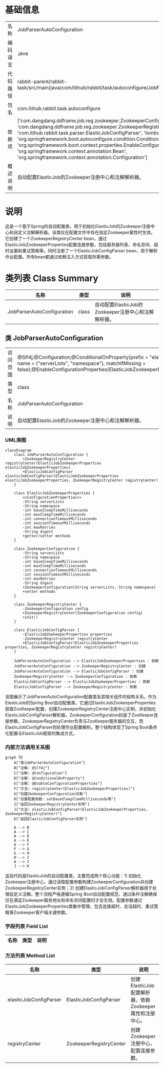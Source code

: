 # 基础信息

|      |      |
|------|------|
| 名称 | JobParserAutoConfiguration |
| 编码语言 | .java |
| 代码路径 | rabbit-parent/rabbit-task/src/main/java/com/itihub/rabbit/task/autoconfigure/JobParserAutoConfiguration.java |
| 包名 | com.itihub.rabbit.task.autoconfigure |
| 依赖项 | ['com.dangdang.ddframe.job.reg.zookeeper.ZookeeperConfiguration', 'com.dangdang.ddframe.job.reg.zookeeper.ZookeeperRegistryCenter', 'com.itihub.rabbit.task.parser.ElasticJobConfigParser', 'lombok.extern.slf4j.Slf4j', 'org.springframework.boot.autoconfigure.condition.ConditionalOnProperty', 'org.springframework.boot.context.properties.EnableConfigurationProperties', 'org.springframework.context.annotation.Bean', 'org.springframework.context.annotation.Configuration'] |
| 概述说明 | 自动配置ElasticJob的Zookeeper注册中心和注解解析器。 |

# 说明

这是一个基于Spring的自动配置类，用于初始化ElasticJob的Zookeeper注册中心和自定义注解解析器。该类仅在配置文件中存在指定Zookeeper属性时生效。它创建了一个ZookeeperRegistryCenter bean，通过ElasticJobZookeeperProperties配置连接参数，包括服务器列表、命名空间、超时设置和重试策略等。同时注册了一个ElasticJobConfigParser bean，用于解析作业配置。所有bean都通过依赖注入方式获取所需参数。

# 类列表 Class Summary

| 名称   | 类型  | 说明 |
|-------|------|-------------|
| JobParserAutoConfiguration | class | 自动配置ElasticJob的Zookeeper注册中心和注解解析器。 |



## 类 JobParserAutoConfiguration

|      |      |
|------|------|
| 访问范围 | @Slf4j;@Configuration;@ConditionalOnProperty(prefix = "elastic-job.zookeeper", name = {"serverLists", "namespace"}, matchIfMissing = false);@EnableConfigurationProperties(ElasticJobZookeeperProperties.class);public |
| 类型 | class |
| 名称 | JobParserAutoConfiguration |
| 说明 | 自动配置ElasticJob的Zookeeper注册中心和注解解析器。 |


### UML类图

```mermaid
classDiagram
    class JobParserAutoConfiguration {
        +ZookeeperRegistryCenter registryCenter(ElasticJobZookeeperProperties elasticJobZookeeperProperties)
        +ElasticJobConfigParser elasticJobConfigParser(ElasticJobZookeeperProperties elasticJobZookeeperProperties, ZookeeperRegistryCenter registryCenter)
    }

    class ElasticJobZookeeperProperties {
        <<ConfigurationProperties>>
        -String serverLists
        -String namespace
        -int baseSleepTimeMilliseconds
        -int maxSleepTimeMilliseconds
        -int connectionTimeoutMilliseconds
        -int sessionTimeoutMilliseconds
        -int maxRetries
        -String digest
        +getter/setter methods
    }

    class ZookeeperConfiguration {
        -String serverLists
        -String namespace
        -int baseSleepTimeMilliseconds
        -int maxSleepTimeMilliseconds
        -int connectionTimeoutMilliseconds
        -int sessionTimeoutMilliseconds
        -int maxRetries
        -String digest
        +ZookeeperConfiguration(String serverLists, String namespace)
        +setter methods
    }

    class ZookeeperRegistryCenter {
        -ZookeeperConfiguration config
        +ZookeeperRegistryCenter(ZookeeperConfiguration config)
        +init()
    }

    class ElasticJobConfigParser {
        -ElasticJobZookeeperProperties properties
        -ZookeeperRegistryCenter registryCenter
        +ElasticJobConfigParser(ElasticJobZookeeperProperties properties, ZookeeperRegistryCenter registryCenter)
    }

    JobParserAutoConfiguration --> ElasticJobZookeeperProperties : 依赖
    JobParserAutoConfiguration --> ZookeeperRegistryCenter : 创建
    JobParserAutoConfiguration --> ElasticJobConfigParser : 创建
    ZookeeperRegistryCenter --> ZookeeperConfiguration : 依赖
    ElasticJobConfigParser --> ElasticJobZookeeperProperties : 依赖
    ElasticJobConfigParser --> ZookeeperRegistryCenter : 依赖
```

该图展示了JobParserAutoConfiguration配置类及其相关组件的结构关系。作为ElasticJob的Spring Boot自动配置类，它通过ElasticJobZookeeperProperties获取ZooKeeper配置，创建ZookeeperRegistryCenter注册中心实例，并初始化ElasticJobConfigParser解析器。ZookeeperConfiguration封装了ZooKeeper连接参数，ZookeeperRegistryCenter负责与ZooKeeper服务器的交互，而ElasticJobConfigParser则处理作业配置解析。整个结构体现了Spring Boot条件化配置与ElasticJob框架的集成方式。


### 内部方法调用关系图

```mermaid
graph TD
    A["类JobParserAutoConfiguration"]
    B["注解: @Slf4j"]
    C["注解: @Configuration"]
    D["注解: @ConditionalOnProperty"]
    E["注解: @EnableConfigurationProperties"]
    F["方法: registryCenter(ElasticJobZookeeperProperties)"]
    G["创建ZookeeperConfiguration对象"]
    H["设置配置参数: setBaseSleepTimeMilliseconds等"]
    I["返回ZookeeperRegistryCenter实例"]
    J["方法: elasticJobConfigParser(ElasticJobZookeeperProperties, ZookeeperRegistryCenter)"]
    K["返回ElasticJobConfigParser实例"]

    A --> B
    A --> C
    A --> D
    A --> E
    A --> F
    F --> G
    G --> H
    H --> I
    A --> J
    J --> K
```

这段代码是ElasticJob的自动配置类，主要完成两个核心功能：1) 初始化Zookeeper注册中心，通过读取配置参数构建ZookeeperConfiguration并创建ZookeeperRegistryCenter实例；2) 创建ElasticJobConfigParser解析器用于处理自定义注解。整个流程严格遵循Spring Boot自动配置规范，通过条件注解确保仅在满足Zookeeper服务地址和命名空间配置时才会生效。配置参数通过ElasticJobZookeeperProperties类集中管理，包含连接超时、会话超时、重试策略等Zookeeper客户端关键参数。

### 字段列表 Field List

| 名称  | 类型  | 说明 |
|-------|-------|------|

### 方法列表 Method List

| 名称  | 类型  | 说明 |
|-------|-------|------|
| elasticJobConfigParser | ElasticJobConfigParser | 创建ElasticJob配置解析器，依赖Zookeeper属性和注册中心。 |
| registryCenter | ZookeeperRegistryCenter | 创建Zookeeper注册中心，配置连接参数。 |




